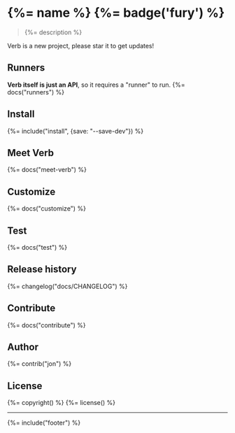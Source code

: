 # {%= name %} {%= badge('fury') %}

> {%= description %}

Verb is a new project, please star it to get updates!

## Runners
**Verb itself is just an API**, so it requires a "runner" to run.
{%= docs("runners") %}

## Install
{%= include("install", {save: "--save-dev"}) %}

## Meet Verb
{%= docs("meet-verb") %}

## Customize
{%= docs("customize") %}

## Test
{%= docs("test") %}

## Release history
{%= changelog("docs/CHANGELOG") %}

## Contribute
{%= docs("contribute") %}

## Author
{%= contrib("jon") %}

## License
{%= copyright() %}
{%= license() %}

***

{%= include("footer") %}